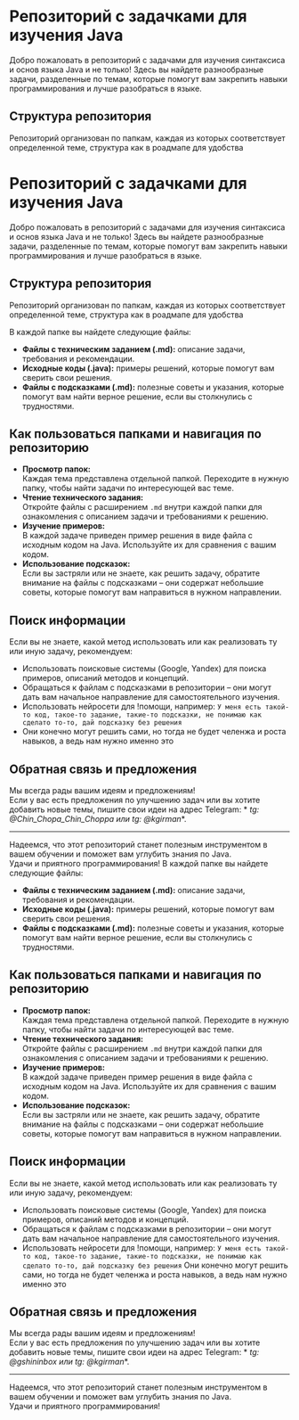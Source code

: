 # Репозиторий с задачками для изучения Java

Добро пожаловать в репозиторий с задачами для изучения синтаксиса и основ языка Java и не только!
Здесь вы найдете разнообразные задачи, разделенные по темам, которые помогут вам закрепить навыки программирования и
лучше разобраться в языке.

## Структура репозитория

Репозиторий организован по папкам, каждая из которых соответствует определенной теме, структура как в роадмапе для
удобства

# Репозиторий с задачками для изучения Java

Добро пожаловать в репозиторий с задачами для изучения синтаксиса и основ языка Java и не только!
Здесь вы найдете разнообразные задачи, разделенные по темам, которые помогут вам закрепить навыки программирования и
лучше разобраться в языке.

## Структура репозитория

Репозиторий организован по папкам, каждая из которых соответствует определенной теме, структура как в роадмапе для
удобства

В каждой папке вы найдете следующие файлы:

- **Файлы с техническим заданием (.md):** описание задачи, требования и рекомендации.
- **Исходные коды (.java):** примеры решений, которые помогут вам сверить свои решения.
- **Файлы с подсказками (.md):** полезные советы и указания, которые помогут вам найти верное решение, если вы
  столкнулись с трудностями.

## Как пользоваться папками и навигация по репозиторию

- **Просмотр папок:**  
  Каждая тема представлена отдельной папкой. Переходите в нужную папку, чтобы найти задачи по интересующей вас теме.
- **Чтение технического задания:**  
  Откройте файлы с расширением `.md` внутри каждой папки для ознакомления с описанием задачи и требованиями к решению.
- **Изучение примеров:**  
  В каждой задаче приведен пример решения в виде файла с исходным кодом на Java. Используйте их для сравнения с вашим
  кодом.
- **Использование подсказок:**  
  Если вы застряли или не знаете, как решить задачу, обратите внимание на файлы с подсказками – они содержат небольшие
  советы, которые помогут вам направиться в нужном направлении.

## Поиск информации

Если вы не знаете, какой метод использовать или как реализовать ту или иную задачу, рекомендуем:

- Использовать поисковые системы (Google, Yandex) для поиска примеров, описаний методов и концепций.
- Обращаться к файлам с подсказками в репозитории – они могут дать вам начальное направление для самостоятельного
  изучения.
- Использовать нейросети для !помощи, например:
  `У меня есть такой-то код, такое-то задание, такие-то подсказки, не понимаю как сделато то-то, дай подсказку без решения`
- Они конечно могут решить сами, но тогда не будет челенжа и роста навыков, а ведь нам нужно именно это

## Обратная связь и предложения

Мы всегда рады вашим идеям и предложениям!  
Если у вас есть предложения по улучшению задач или вы хотите добавить новые темы, пишите свои идеи на адрес Telegram: *
*tg: @Chin_Chopa_Chin_Choppa или tg: @kgirman**.

---

Надеемся, что этот репозиторий станет полезным инструментом в вашем обучении и поможет вам углубить знания по Java.  
Удачи и приятного программирования!
В каждой папке вы найдете следующие файлы:

- **Файлы с техническим заданием (.md):** описание задачи, требования и рекомендации.
- **Исходные коды (.java):** примеры решений, которые помогут вам сверить свои решения.
- **Файлы с подсказками (.md):** полезные советы и указания, которые помогут вам найти верное решение, если вы
  столкнулись с трудностями.

## Как пользоваться папками и навигация по репозиторию

- **Просмотр папок:**  
  Каждая тема представлена отдельной папкой. Переходите в нужную папку, чтобы найти задачи по интересующей вас теме.
- **Чтение технического задания:**  
  Откройте файлы с расширением `.md` внутри каждой папки для ознакомления с описанием задачи и требованиями к решению.
- **Изучение примеров:**  
  В каждой задаче приведен пример решения в виде файла с исходным кодом на Java. Используйте их для сравнения с вашим
  кодом.
- **Использование подсказок:**  
  Если вы застряли или не знаете, как решить задачу, обратите внимание на файлы с подсказками – они содержат небольшие
  советы, которые помогут вам направиться в нужном направлении.

## Поиск информации

Если вы не знаете, какой метод использовать или как реализовать ту или иную задачу, рекомендуем:

- Использовать поисковые системы (Google, Yandex) для поиска примеров, описаний методов и концепций.
- Обращаться к файлам с подсказками в репозитории – они могут дать вам начальное направление для самостоятельного
  изучения.
- Использовать нейросети для !помощи, например:
  `У меня есть такой-то код, такое-то задание, такие-то подсказки, не понимаю как сделато то-то, дай подсказку без решения`
  Они конечно могут решить сами, но тогда не будет челенжа и роста навыков, а ведь нам нужно именно это

## Обратная связь и предложения

Мы всегда рады вашим идеям и предложениям!  
Если у вас есть предложения по улучшению задач или вы хотите добавить новые темы, пишите свои идеи на адрес Telegram: *
*tg: @gshininbox или tg: @kgirman**.

---

Надеемся, что этот репозиторий станет полезным инструментом в вашем обучении и поможет вам углубить знания по Java.  
Удачи и приятного программирования!